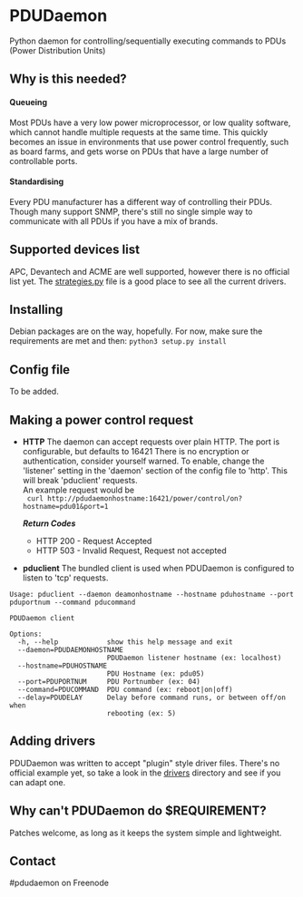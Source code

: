# PDUDaemon
Python daemon for controlling/sequentially executing commands to PDUs (Power Distribution Units)
## Why is this needed?
#### Queueing
Most PDUs have a very low power microprocessor, or low quality software, which cannot handle multiple requests at the same time. This quickly becomes an issue in environments that use power control frequently, such as board farms, and gets worse on PDUs that have a large number of controllable ports.
#### Standardising
Every PDU manufacturer has a different way of controlling their PDUs. Though many support SNMP, there's still no single simple way to communicate with all PDUs if you have a mix of brands.
## Supported devices list
APC, Devantech and ACME are well supported, however there is no official list yet. The [strategies.py](https://github.com/pdudaemon/pdudaemon/blob/master/pdudaemon/drivers/strategies.py) file is a good place to see all the current drivers.
## Installing
Debian packages are on the way, hopefully.
For now, make sure the requirements are met and then:
```python3 setup.py install```
## Config file
To be added.
## Making a power control request
- **HTTP**
The daemon can accept requests over plain HTTP. The port is configurable, but defaults to 16421
There is no encryption or authentication, consider yourself warned.
To enable, change the 'listener' setting in the 'daemon' section of the config file to 'http'. This will break 'pduclient' requests.  
An example request would be  
``` curl http://pdudaemonhostname:16421/power/control/on?hostname=pdu01&port=1```

  ***Return Codes***
    - HTTP 200 - Request Accepted
    - HTTP 503 - Invalid Request, Request not accepted

- **pduclient**
The bundled client is used when PDUDaemon is configured to listen to 'tcp' requests.
```
Usage: pduclient --daemon deamonhostname --hostname pduhostname --port pduportnum --command pducommand

PDUDaemon client

Options:
  -h, --help            show this help message and exit
  --daemon=PDUDAEMONHOSTNAME
                        PDUDaemon listener hostname (ex: localhost)
  --hostname=PDUHOSTNAME
                        PDU Hostname (ex: pdu05)
  --port=PDUPORTNUM     PDU Portnumber (ex: 04)
  --command=PDUCOMMAND  PDU command (ex: reboot|on|off)
  --delay=PDUDELAY      Delay before command runs, or between off/on when
                        rebooting (ex: 5)
```
## Adding drivers
PDUDaemon was written to accept "plugin" style driver files. There's no official example yet, so take a look in the [drivers](https://github.com/pdudaemon/pdudaemon/tree/master/pdudaemon/drivers) directory and see if you can adapt one.
## Why can't PDUDaemon do $REQUIREMENT?
Patches welcome, as long as it keeps the system simple and lightweight.
## Contact
#pdudaemon on Freenode

